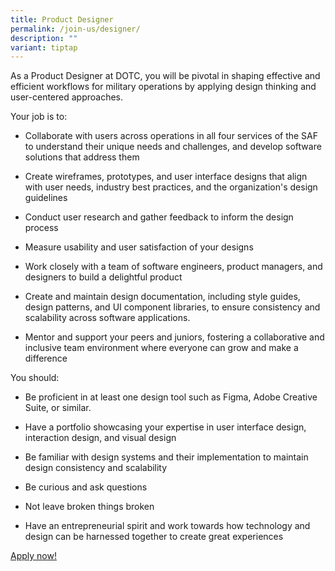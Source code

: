 ```yaml
---
title: Product Designer
permalink: /join-us/designer/
description: ""
variant: tiptap
---
```

<p>As a Product Designer at DOTC, you will be pivotal in shaping effective
and efficient workflows for military operations by applying design thinking
and user-centered approaches.</p>
<p>Your job is to:</p>
<ul data-tight="true" class="tight">
<li>
<p>Collaborate with users across operations in all four services of the SAF
to understand their unique needs and challenges, and develop software solutions
that address them</p>
</li>
<li>
<p>Create wireframes, prototypes, and user interface designs that align with
user needs, industry best practices, and the organization's design guidelines</p>
</li>
<li>
<p>Conduct user research and gather feedback to inform the design process</p>
</li>
<li>
<p>Measure usability and user satisfaction of your designs</p>
</li>
<li>
<p>Work closely with a team of software engineers, product managers, and
designers to build a delightful product</p>
</li>
<li>
<p>Create and maintain design documentation, including style guides, design
patterns, and UI component libraries, to ensure consistency and scalability
across software applications.</p>
</li>
<li>
<p>Mentor and support your peers and juniors, fostering a collaborative and
inclusive team environment where everyone can grow and make a difference</p>
</li>
</ul>
<p>You should:</p>
<ul data-tight="true" class="tight">
<li>
<p>Be proficient in at least one design tool such as Figma, Adobe Creative
Suite, or similar.</p>
</li>
<li>
<p>Have a portfolio showcasing your expertise in user interface design, interaction
design, and visual design</p>
</li>
<li>
<p>Be familiar with design systems and their implementation to maintain design
consistency and scalability</p>
</li>
<li>
<p>Be curious and ask questions</p>
</li>
<li>
<p>Not leave broken things broken</p>
</li>
<li>
<p>Have an entrepreneurial spirit and work towards how technology and design
can be harnessed together to create great experiences</p>
</li>
</ul>
<p><a href="https://go.gov.sg/dotc-careers" rel="noopener noreferrer nofollow" target="_blank">Apply now!</a>
</p>